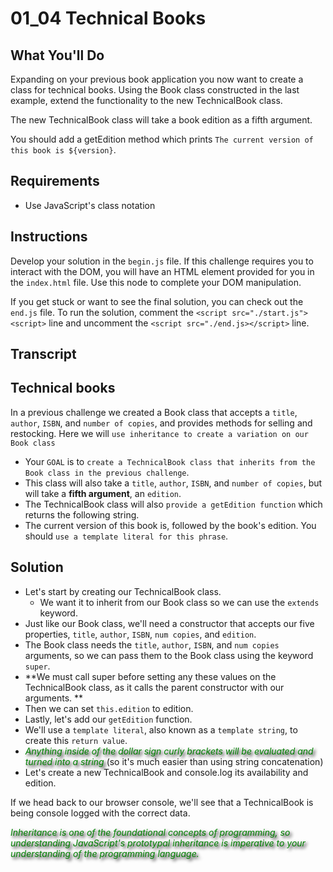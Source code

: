 # 01_04 Technical Books

## What You'll Do

Expanding on your previous book application you now want to create a class for technical books. Using the Book class constructed in the last example, extend the functionality to the new TechnicalBook class.

The new TechnicalBook class will take a book edition as a fifth argument.

You should add a getEdition method which prints `The current version of this book is ${version}`.

## Requirements

- Use JavaScript's class notation

## Instructions

Develop your solution in the `begin.js` file. If this challenge requires you to interact with the DOM, you will have an HTML element provided for you in the `index.html` file. Use this node to complete your DOM manipulation.

If you get stuck or want to see the final solution, you can check out the `end.js` file. To run the solution, comment the `<script src="./start.js"><script>` line and uncomment the `<script src="./end.js></script>` line.

## Transcript

## Technical books
In a previous challenge we created a Book class that accepts a `title`, `author`, `ISBN`, and `number of copies`, and provides methods for selling and restocking. Here we will `use inheritance to create a variation on our Book class`
- Your `GOAL` is to `create a TechnicalBook class that inherits from the Book class in the previous challenge`. 
- This class will also take a `title`, `author`, `ISBN`, and `number of copies`, but will take a **fifth argument**, an `edition`. 
- The TechnicalBook class will also `provide a getEdition function` which returns the following string. 
- The current version of this book is, followed by the book's edition. You should `use a template literal for this phrase`. 

## Solution
- Let's start by creating our TechnicalBook class. 
  - We want it to inherit from our Book class so we can use the `extends` keyword.
-  Just like our Book class, we'll need a constructor that accepts our five properties, `title`, `author`, `ISBN`, `num copies`, and `edition`.
-  The Book class needs the `title`, `author`, `ISBN`, and `num copies` arguments, so we can pass them to the Book class using the keyword `super`. 
-  **We must call super before setting any these values on the TechnicalBook class, as it calls the parent constructor with our arguments. **
-  Then we can set `this.edition` to edition. 
-  Lastly, let's add our `getEdition` function. 
-  We'll use a `template literal`, also known as a `template string`, to create this `return value`. 
-  <span style="color:green"><span style="text-shadow:3px 3px 5px black">*Anything inside of the dollar sign curly brackets will be evaluated and turned into a string*</span></span>  (so it's much easier than using string concatenation) 
-  Let's create a new TechnicalBook and console.log its availability and edition. 

If we head back to our browser console, we'll see that a TechnicalBook is being console logged with the correct data. 


<span style="color:green"><span style="text-shadow:3px 3px 5px black">*Inheritance is one of the foundational concepts of programming, so understanding JavaScript's prototypal inheritance is imperative to your understanding of the programming language.*</span></span>